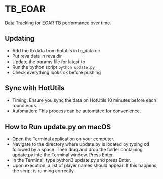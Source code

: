 # TB_EOAR
Data Tracking for EOAR TB performance over time.


## Updating
- Add the tb data from hotutils in tb_data dir
- Put reva data in reva dir
- Update the params file for latest tb
- Run the python script
```python update.py```
- Check everything looks ok before pushing


## Sync with HotUtils
- Timing: Ensure you sync the data on HotUtils 10 minutes before each round ends.
- Automation: This process can be automated for convenience.


## How to Run update.py on macOS
- Open the Terminal application on your computer.
- Navigate to the directory where update.py is located by typing cd followed by a space. Then drag and drop the folder containing update.py into the Terminal window. Press Enter.
- In the Terminal, type python3 update.py and press Enter.
- Upon execution, a list of player names should appear. If this happens, the script is running correctly.